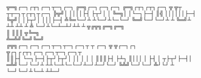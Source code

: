 
╦═╗┌─┐┌┬┐┌─┐┬─┐┌─┐  ╔═╗┌─┐┌─┐┌─┐  ╔═╗┌┬┐┌┬┐┌─┐  ╦ ╦┬ ┬┬─┐┬┌┬┐┬┌─┐
╠╦╝│ ││││├┤ ├┬┘│ │  ╚═╗│ │└─┐├─┤  ║╣ ││││││├─┤  ╚╦╝│ │├┬┘│ │││├─┤
╩╚═└─┘┴ ┴└─┘┴└─└─┘  ╚═╝└─┘└─┘┴ ┴  ╚═╝┴ ┴┴ ┴┴ ┴   ╩ └─┘┴└─┴─┴┘┴┴ ┴
╦╔╦╗╔═╗╔═╗                                                       
║ ║║║ ╦╚═╗                                                       
╩═╩╝╚═╝╚═╝                                                       
╔╦╗┌─┐┌─┐┌─┐┬─┐┬─┐┌─┐┬  ┬  ┌─┐  ╦ ╦┌─┐┌┐   ╦┌┐┌┌┬┐┌─┐┌─┐┬─┐┌─┐┬  
 ║║├┤ └─┐├─┤├┬┘├┬┘│ ││  │  │ │  ║║║├┤ ├┴┐  ║│││ │ ├┤ │ ┬├┬┘├─┤│  
═╩╝└─┘└─┘┴ ┴┴└─┴└─└─┘┴─┘┴─┘└─┘  ╚╩╝└─┘└─┘  ╩┘└┘ ┴ └─┘└─┘┴└─┴ ┴┴─┘

